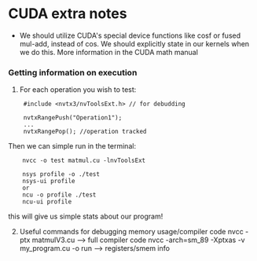 # CUDA extra notes

- We should utilize CUDA's special device functions like cosf or fused mul-add, instead of cos. We should explicitly state in our kernels when we do this. More information in the CUDA math manual

### Getting information on execution

1. For each operation you wish to test:

        #include <nvtx3/nvToolsExt.h> // for debudding

        nvtxRangePush("Operation1");
        ...
        nvtxRangePop(); //operation tracked

Then we can simple run in the terminal:

        nvcc -o test matmul.cu -lnvToolsExt

        nsys profile -o ./test
        nsys-ui profile
        or
        ncu -o profile ./test
        ncu-ui profile
        
this will give us simple stats about our program!

2. Useful commands for debugging memory usage/compiler code
        nvcc -ptx matmulV3.cu --> full compiler code
        nvcc -arch=sm_89 -Xptxas -v my_program.cu -o run --> registers/smem info


